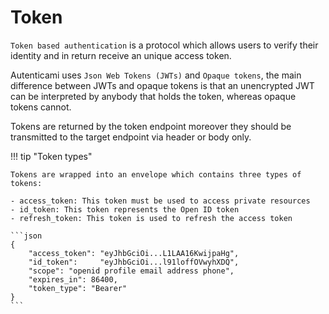 # Token

`Token based authentication` is a protocol which allows users to verify their identity and in return receive an unique access token.

Autenticami uses `Json Web Tokens (JWTs)` and `Opaque tokens`, the main difference between JWTs and opaque tokens is that an unencrypted JWT can be interpreted by anybody that holds the token, whereas opaque tokens cannot.

Tokens are returned by the token endpoint moreover they should be transmitted to the target endpoint via header or body only.

!!! tip "Token types"

    Tokens are wrapped into an envelope which contains three types of tokens:
    
    - access_token: This token must be used to access private resources
    - id_token: This token represents the Open ID token
    - refresh_token: This token is used to refresh the access token

    ```json
    {
        "access_token": "eyJhbGciOi...L1LAA16KwijpaHg",
        "id_token":     "eyJhbGciOi...l91loffOVwyhXDQ",
        "scope": "openid profile email address phone",
        "expires_in": 86400,
        "token_type": "Bearer"
    }
    ```

